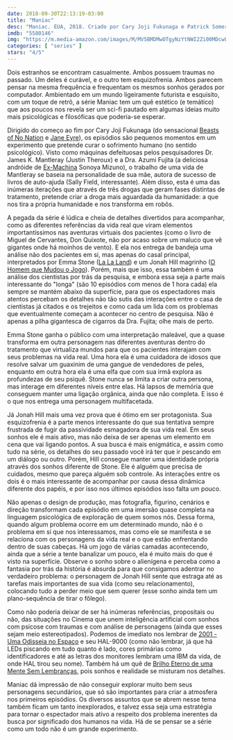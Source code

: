 ```yaml
---
date: 2018-09-30T22:13:19-03:00
title: "Maniac"
desc: "Maniac. EUA, 2018. Criado por Cary Joji Fukunaga e Patrick Somerville, dirigiro por Fukunaga. Com Jonah Hill, Emma Stone, Sonoya Mizuno."
imdb: "5580146"
img: "https://m.media-amazon.com/images/M/MV5BMDMwOTgyNzYtNWI2Zi00MDcwLWEyNmUtMGQ5YzA3ZTljMTA2XkEyXkFqcGdeQXVyNjU2ODM5MjU@._V1_SY150_CR1,0,101,150_.jpg"
categories: [ "series" ]
stars: "4/5"
---
```

Dois estranhos se encontram casualmente. Ambos possuem traumas no passado. Um deles é curável, e o outro tem esquizofrenia. Ambos parecem pensar na mesma frequência e frequentam os mesmos sonhos gerados por computador. Ambientado em um mundo ligeiramente futurista e esquisito, com um toque de retrô, a série Maniac tem um quê estético (e temático) que aos poucos nos revela ser um sci-fi pautado em algumas ideias muito mais psicológicas e filosóficas que poderia-se esperar.

Dirigido do começo ao fim por Cary Joji Fukunaga (do sensacional [Beasts of No Nation](/beasts-of-no-nation) e [Jane Eyre](/jane-eyre)), os episódios são pequenos momentos em um experimento que pretende curar o sofrimento humano (no sentido psicológico). Visto como máquinas defeituosas pelos pesquisadores Dr. James K. Mantleray (Justin Theroux) e a Dra. Azumi Fujita (a deliciosa andróide de [Ex-Machina](/ex-machina) Sonoya Mizuno), o trabalho de uma vida de Mantleray se baseia na personalidade de sua mãe, autora de sucesso de livros de auto-ajuda (Sally Field, interessante). Além disso, esta é uma das inúmeras iterações que através de três drogas que geram fases distintas de tratamento, pretende criar a droga mais aguardada da humanidade: a que nos tira a própria humanidade e nos transforma em robôs.

A pegada da série é lúdica e cheia de detalhes divertidos para acompanhar, como as diferentes referências da vida real que viram elementos importantíssimos nas aventuras virtuais dos pacientes (como o livro de Miguel de Cervantes, Don Quixote, não por acaso sobre um maluco que vê gigantes onde há moinhos de vento). E ela nos entrega de bandeja uma análise não dos pacientes em si, mas apenas do casal principal, interpretados por Emma Stone ([La La Land](/la-la-land-cantando-estacoes)) e um Jonah Hill magrinho ([O Homem que Mudou o Jogo](/o-homem-que-mudou-o-jogo)). Porém, mais que isso, essa também é uma análise dos cientistas por trás da pesquisa, e embora essa seja a parte mais interessante do "longa" (são 10 episódios com menos de 1 hora cada) ela sempre se mantém abaixo da superfície, para que os espectadores mais atentos percebam os detalhes não tão sutis das interações entre o casa de cientistas já citados e os trejeitos e como cada um lida com os problemas que eventualmente começam a acontecer no centro de pesquisa. Não é apenas a pilha gigantesca de cigarros da Dra. Fujita; olhe mais de perto.

Emma Stone ganha o público com uma interpretação maleável, que a quase transforma em outra personagem nas diferentes aventuras dentro do tratamento que virtualiza mundos para que os pacientes interajam com seus problemas na vida real. Uma hora ela é uma cuidadora de idosos que resolve salvar um guaxinim de uma gangue de vendedores de peles, enquanto em outra hora ela é uma elfa que com sua irmã explora as profundezas de seu psiquê. Stone nunca se limita a criar outra persona, mas interage em diferentes níveis entre elas. Há lapsos de memória que conseguem manter uma ligação orgânica, ainda que não completa. E isso é o que nos entrega uma personagem multifacetada.

Já Jonah Hill mais uma vez prova que é ótimo em ser protagonista. Sua esquizofrenia é a parte menos interessante do que sua tentativa sempre frustrada de fugir da passividade esmagadora de sua vida real. Em seus sonhos ele é mais ativo, mas não deixa de ser apenas um elemento em cena que vai ligando pontos. A sua busca é mais enigmática, e assim como tudo na série, os detalhes do seu passado você irá ter que ir pescando em um diálogo ou outro. Porém, Hill consegue manter uma identidade própria através dos sonhos diferente de Stone. Ele é alguém que precisa de cuidados, mesmo que pareça alguém sob controle. As interações entre os dois é o mais interessante de acompanhar por causa dessa dinâmica diferente dos papéis, e por isso nos últimos episódios isso falta um pouco.

Não apenas o design de produção, mas fotografia, figurino, cenários e direção transformam cada episódio em uma imersão quase completa na linguagem psicológica de exploração de quem somos nós. Dessa forma, quando algum problema ocorre em um determinado mundo, não é o problema em si que nos interessamos, mas como ele se manifesta e se relaciona com os personagens da vida real e o que estão enfrentando dentro de suas cabeças. Há um jogo de várias camadas acontecendo, ainda que a série a tente banalizar um pouco, ela é muito mais do que é visto na superfície. Observe o sonho sobre o alienígena e perceba como a fantasia por trás da história é absurda para que consigamos adentrar no verdadeiro problema: o personagem de Jonah Hill sente que estraga até as tarefas mais importantes de sua vida (como seu relacionamento), colocando tudo a perder meio que sem querer (esse sonho ainda tem um plano-sequência de tirar o fôlego).

Como não poderia deixar de ser há inúmeras referências, propositais ou não, das situações no Cinema que unem inteligência artificial com sonhos com psicose com traumas e com análise de personagens (ainda que esses sejam meio estereotipados). Podemos de imediato nos lembrar de [2001 - Uma Odisseia no Espaço](/2001-uma-odisseia-no-espaco) e seu HAL-9000 (como não lembrar, já que há LEDs piscando em tudo quanto é lado, cores primárias como identificadores e até as letras dos monitores lembram uma IBM da vida, de onde HAL tirou seu nome). Também há um quê de [Brilho Eterno de uma Mente Sem Lembranças](/brilho-eterno-de-uma-mente-sem-lembrancas), pois sonhos e realidade se misturam nos detalhes.

Maniac dá impressão de não conseguir explorar muito bem seus personagens secundários, que só são importantes para criar a atmosfera nos primeiros episódios. Os diversos assuntos que se abrem nesse tema também ficam um tanto inexplorados, e talvez essa seja uma estratégia para tornar o espectador mais ativo a respeito dos problema inerentes da busca por significado dos humanos na vida. Há de se pensar se a série como um todo não é um grande experimento.
